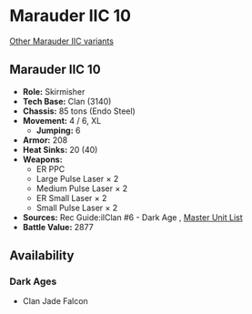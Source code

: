 # Marauder IIC 10 

[Other Marauder IIC variants](../marauder_iic.md) 

## Marauder IIC 10 

- **Role:** Skirmisher 
- **Tech Base:** Clan (3140) 
- **Chassis:** 85 tons (Endo Steel) 
- **Movement:** 4 / 6, XL 
  - **Jumping:** 6 
- **Armor:** 208 
- **Heat Sinks:** 20 (40) 
- **Weapons:** 
  - ER PPC 
  - Large Pulse Laser × 2 
  - Medium Pulse Laser × 2 
  - ER Small Laser × 2 
  - Small Pulse Laser × 2 
- **Sources:** Rec Guide:ilClan #6 - Dark Age , [Master Unit List](http://masterunitlist.info/Unit/Details/7538/marauder-iic-10) 
- **Battle Value:** 2877 

## Availability 

### Dark Ages 

- Clan Jade Falcon 

